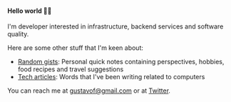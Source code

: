 #### Hello world :wave::mate:

I'm developer interested in infrastructure, backend services and software quality.

Here are some other stuff that I'm keen about:
- [Random gists](https://gist.github.com/gustavo-freitas): Personal quick notes containing perspectives, hobbies, food recipes and travel suggestions   
- [Tech articles](https://medium.com/@gustavo_f): Words that I've been writing related to computers

You can reach me at gustavof@gmail.com or at [Twitter](https://twitter.com/gustavo_freitas).
